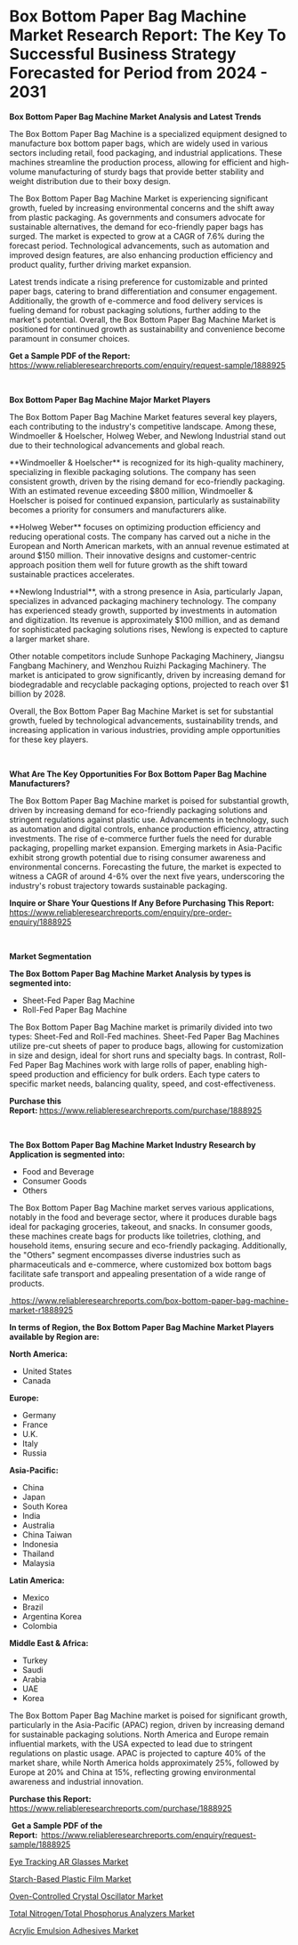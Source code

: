 <p><h1>Box Bottom Paper Bag Machine Market Research Report: The Key To Successful Business Strategy Forecasted for Period from 2024 - 2031</h1></p><p><strong>Box Bottom Paper Bag Machine Market Analysis and Latest Trends</strong></p>
<p><p>The Box Bottom Paper Bag Machine is a specialized equipment designed to manufacture box bottom paper bags, which are widely used in various sectors including retail, food packaging, and industrial applications. These machines streamline the production process, allowing for efficient and high-volume manufacturing of sturdy bags that provide better stability and weight distribution due to their boxy design.</p><p>The Box Bottom Paper Bag Machine Market is experiencing significant growth, fueled by increasing environmental concerns and the shift away from plastic packaging. As governments and consumers advocate for sustainable alternatives, the demand for eco-friendly paper bags has surged. The market is expected to grow at a CAGR of 7.6% during the forecast period. Technological advancements, such as automation and improved design features, are also enhancing production efficiency and product quality, further driving market expansion. </p><p>Latest trends indicate a rising preference for customizable and printed paper bags, catering to brand differentiation and consumer engagement. Additionally, the growth of e-commerce and food delivery services is fueling demand for robust packaging solutions, further adding to the market's potential. Overall, the Box Bottom Paper Bag Machine Market is positioned for continued growth as sustainability and convenience become paramount in consumer choices.</p></p>
<p><strong>Get a Sample PDF of the Report:&nbsp;</strong> <a href="https://www.reliableresearchreports.com/enquiry/request-sample/1888925?utm_campaign=1595&utm_medium=2&utm_source=Github&utm_content=ia&utm_term=24102024&utm_id=box-bottom-paper-bag-machine">https://www.reliableresearchreports.com/enquiry/request-sample/1888925</a></p>
<p>&nbsp;</p>
<p><strong>Box Bottom Paper Bag Machine Major Market Players</strong></p>
<p><p>The Box Bottom Paper Bag Machine Market features several key players, each contributing to the industry's competitive landscape. Among these, Windmoeller & Hoelscher, Holweg Weber, and Newlong Industrial stand out due to their technological advancements and global reach.</p><p>**Windmoeller & Hoelscher** is recognized for its high-quality machinery, specializing in flexible packaging solutions. The company has seen consistent growth, driven by the rising demand for eco-friendly packaging. With an estimated revenue exceeding $800 million, Windmoeller & Hoelscher is poised for continued expansion, particularly as sustainability becomes a priority for consumers and manufacturers alike.</p><p>**Holweg Weber** focuses on optimizing production efficiency and reducing operational costs. The company has carved out a niche in the European and North American markets, with an annual revenue estimated at around $150 million. Their innovative designs and customer-centric approach position them well for future growth as the shift toward sustainable practices accelerates.</p><p>**Newlong Industrial**, with a strong presence in Asia, particularly Japan, specializes in advanced packaging machinery technology. The company has experienced steady growth, supported by investments in automation and digitization. Its revenue is approximately $100 million, and as demand for sophisticated packaging solutions rises, Newlong is expected to capture a larger market share.</p><p>Other notable competitors include Sunhope Packaging Machinery, Jiangsu Fangbang Machinery, and Wenzhou Ruizhi Packaging Machinery. The market is anticipated to grow significantly, driven by increasing demand for biodegradable and recyclable packaging options, projected to reach over $1 billion by 2028.</p><p>Overall, the Box Bottom Paper Bag Machine Market is set for substantial growth, fueled by technological advancements, sustainability trends, and increasing application in various industries, providing ample opportunities for these key players.</p></p>
<p>&nbsp;</p>
<p><strong>What Are The Key Opportunities For Box Bottom Paper Bag Machine Manufacturers?</strong></p>
<p><p>The Box Bottom Paper Bag Machine market is poised for substantial growth, driven by increasing demand for eco-friendly packaging solutions and stringent regulations against plastic use. Advancements in technology, such as automation and digital controls, enhance production efficiency, attracting investments. The rise of e-commerce further fuels the need for durable packaging, propelling market expansion. Emerging markets in Asia-Pacific exhibit strong growth potential due to rising consumer awareness and environmental concerns. Forecasting the future, the market is expected to witness a CAGR of around 4-6% over the next five years, underscoring the industry's robust trajectory towards sustainable packaging.</p></p>
<p><strong>Inquire or Share Your Questions If Any Before Purchasing This Report:</strong> <a href="https://www.reliableresearchreports.com/enquiry/pre-order-enquiry/1888925?utm_campaign=1595&utm_medium=2&utm_source=Github&utm_content=ia&utm_term=24102024&utm_id=box-bottom-paper-bag-machine">https://www.reliableresearchreports.com/enquiry/pre-order-enquiry/1888925</a></p>
<p>&nbsp;</p>
<p><strong>Market Segmentation</strong></p>
<p><strong>The Box Bottom Paper Bag Machine Market Analysis by types is segmented into:</strong></p>
<p><ul><li>Sheet-Fed Paper Bag Machine</li><li>Roll-Fed Paper Bag Machine</li></ul></p>
<p><p>The Box Bottom Paper Bag Machine market is primarily divided into two types: Sheet-Fed and Roll-Fed machines. Sheet-Fed Paper Bag Machines utilize pre-cut sheets of paper to produce bags, allowing for customization in size and design, ideal for short runs and specialty bags. In contrast, Roll-Fed Paper Bag Machines work with large rolls of paper, enabling high-speed production and efficiency for bulk orders. Each type caters to specific market needs, balancing quality, speed, and cost-effectiveness.</p></p>
<p><strong>Purchase this Report:&nbsp;</strong><a href="https://www.reliableresearchreports.com/purchase/1888925?utm_campaign=1595&utm_medium=2&utm_source=Github&utm_content=ia&utm_term=24102024&utm_id=box-bottom-paper-bag-machine">https://www.reliableresearchreports.com/purchase/1888925</a></p>
<p>&nbsp;</p>
<p><strong>The Box Bottom Paper Bag Machine Market Industry Research by Application is segmented into:</strong></p>
<p><ul><li>Food and Beverage</li><li>Consumer Goods</li><li>Others</li></ul></p>
<p><p>The Box Bottom Paper Bag Machine market serves various applications, notably in the food and beverage sector, where it produces durable bags ideal for packaging groceries, takeout, and snacks. In consumer goods, these machines create bags for products like toiletries, clothing, and household items, ensuring secure and eco-friendly packaging. Additionally, the "Others" segment encompasses diverse industries such as pharmaceuticals and e-commerce, where customized box bottom bags facilitate safe transport and appealing presentation of a wide range of products.</p></p>
<p><a href="https://www.reliableresearchreports.com/box-bottom-paper-bag-machine-market-r1888925?utm_campaign=1595&utm_medium=2&utm_source=Github&utm_content=ia&utm_term=24102024&utm_id=box-bottom-paper-bag-machine">&nbsp;https://www.reliableresearchreports.com/box-bottom-paper-bag-machine-market-r1888925</a></p>
<p><strong>In terms of Region, the Box Bottom Paper Bag Machine Market Players available by Region are:</strong></p>
<p>
    <p> <strong> North America: </strong>
        <ul>
            <li>United States</li>
            <li>Canada</li>
        </ul>
        </p> 
    <p> <strong> Europe: </strong>
        <ul>
            <li>Germany</li>
            <li>France</li>
            <li>U.K.</li>
            <li>Italy</li>
            <li>Russia</li>
        </ul>
        </p> 
    <p> <strong> Asia-Pacific: </strong>
        <ul>
            <li>China</li>
            <li>Japan</li>
            <li>South Korea</li>
            <li>India</li>
            <li>Australia</li>
            <li>China Taiwan</li>
            <li>Indonesia</li>
            <li>Thailand</li>
            <li>Malaysia</li>
        </ul>
        </p> 
    <p> <strong> Latin America: </strong>
        <ul>
            <li>Mexico</li>
            <li>Brazil</li>
            <li>Argentina Korea</li>
            <li>Colombia</li>
        </ul>
        </p> 
    <p> <strong> Middle East & Africa: </strong>
        <ul>
            <li>Turkey</li>
            <li>Saudi</li>
            <li>Arabia</li>
            <li>UAE</li>
            <li>Korea</li>
        </ul>
    </p>
    </p>
<p><p>The Box Bottom Paper Bag Machine market is poised for significant growth, particularly in the Asia-Pacific (APAC) region, driven by increasing demand for sustainable packaging solutions. North America and Europe remain influential markets, with the USA expected to lead due to stringent regulations on plastic usage. APAC is projected to capture 40% of the market share, while North America holds approximately 25%, followed by Europe at 20% and China at 15%, reflecting growing environmental awareness and industrial innovation.</p></p>
<p><strong>Purchase this Report: </strong><a href="https://www.reliableresearchreports.com/purchase/1888925?utm_campaign=1595&utm_medium=2&utm_source=Github&utm_content=ia&utm_term=24102024&utm_id=box-bottom-paper-bag-machine">https://www.reliableresearchreports.com/purchase/1888925</a></p>
<p>&nbsp;<strong>Get a Sample PDF of the Report:&nbsp;&nbsp;</strong><a href="https://www.reliableresearchreports.com/enquiry/request-sample/1888925?utm_campaign=1595&utm_medium=2&utm_source=Github&utm_content=ia&utm_term=24102024&utm_id=box-bottom-paper-bag-machine">https://www.reliableresearchreports.com/enquiry/request-sample/1888925</a></p>
<p><strong></strong></p>
<p><p><a href="https://www.linkedin.com/pulse/digital-transformation-eye-tracking-ar-glasses-industry-vyxee?utm_campaign=1595&utm_medium=2&utm_source=Github&utm_content=ia&utm_term=24102024&utm_id=box-bottom-paper-bag-machine">Eye Tracking AR Glasses Market</a></p><p><a href="https://www.linkedin.com/pulse/unveiling-market-trends-global-starch-based-plastic-film-growth-m1kdf?utm_campaign=1595&utm_medium=2&utm_source=Github&utm_content=ia&utm_term=24102024&utm_id=box-bottom-paper-bag-machine">Starch-Based Plastic Film Market</a></p><p><a href="https://www.linkedin.com/pulse/oven-controlled-crystal-oscillator-market-size-growth-trends-7qn3c?utm_campaign=1595&utm_medium=2&utm_source=Github&utm_content=ia&utm_term=24102024&utm_id=box-bottom-paper-bag-machine">Oven-Controlled Crystal Oscillator Market</a></p><p><a href="https://github.com/ygfu6u/Market-Research-Report-List-1/blob/main/total-nitrogentotal-phosphorus-analyzers-market.md?utm_campaign=1595&utm_medium=2&utm_source=Github&utm_content=ia&utm_term=24102024&utm_id=box-bottom-paper-bag-machine">Total Nitrogen/Total Phosphorus Analyzers Market</a></p><p><a href="https://www.linkedin.com/pulse/acrylic-emulsion-adhesives-market-forecasts-trends-impact-env6f?utm_campaign=1595&utm_medium=2&utm_source=Github&utm_content=ia&utm_term=24102024&utm_id=box-bottom-paper-bag-machine">Acrylic Emulsion Adhesives Market</a></p></p>